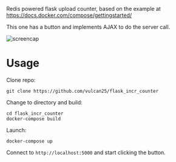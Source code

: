 Redis powered flask upload counter, based on the example at https://docs.docker.com/compose/gettingstarted/

This one has a button and implements AJAX to do the server call.

![screencap](https://i.imgur.com/Nmm1GGS.png)

# Usage

Clone repo:

    git clone https://github.com/vulcan25/flask_incr_counter

Change to directory and build:

    cd flask_incr_counter
    docker-compose build

Launch:

    docker-compose up

Connect to `http://localhost:5000` and start clicking the button.


